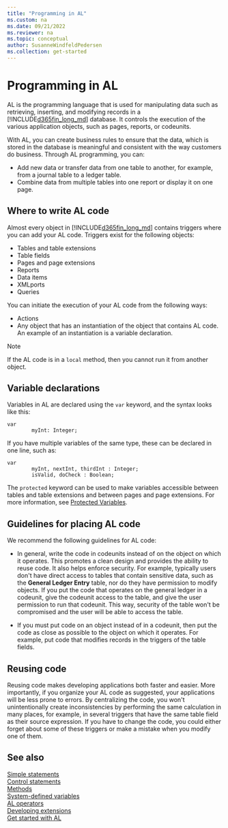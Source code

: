 ```yaml
---
title: "Programming in AL"
ms.custom: na
ms.date: 09/21/2022
ms.reviewer: na
ms.topic: conceptual
author: SusanneWindfeldPedersen
ms.collection: get-started
---
```


# Programming in AL

AL is the programming language that is used for manipulating data such as retrieving, inserting, and modifying records in a [!INCLUDE[d365fin_long_md](includes/d365fin_long_md.md)] database. It controls the execution of the various application objects, such as pages, reports, or codeunits.

With AL, you can create business rules to ensure that the data, which is stored in the database is meaningful and consistent with the way customers do business. Through AL programming, you can:

- Add new data or transfer data from one table to another, for example, from a journal table to a ledger table.
- Combine data from multiple tables into one report or display it on one page.

## Where to write AL code

Almost every object in [!INCLUDE[d365fin_long_md](includes/d365fin_long_md.md)] contains triggers where you can add your AL code. Triggers exist for the following objects:  

- Tables and table extensions
- Table fields  
- Pages and page extensions
- Reports
- Data items
- XMLports  
- Queries  

You can initiate the execution of your AL code from the following ways:  

- Actions  
- Any object that has an instantiation of the object that contains AL code. An example of an instantiation is a variable declaration.  

> [!NOTE]  
> If the AL code is in a `local` method, then you cannot run it from another object.  

## Variable declarations

Variables in AL are declared using the `var` keyword, and the syntax looks like this:

```AL
var
        myInt: Integer;
```

If you have multiple variables of the same type, these can be declared in one line, such as:

```AL
var
        myInt, nextInt, thirdInt : Integer;
        isValid, doCheck : Boolean;
```

The `protected` keyword can be used to make variables accessible between tables and table extensions and between pages and page extensions. For more information, see [Protected Variables](devenv-protected-variables.md).


## Guidelines for placing AL code  

We recommend the following guidelines for AL code:  

- In general, write the code in codeunits instead of on the object on which it operates. This promotes a clean design and provides the ability to reuse code. It also helps enforce security. For example, typically users don't have direct access to tables that contain sensitive data, such as the **General Ledger Entry** table, nor do they have permission to modify objects. If you put the code that operates on the general ledger in a codeunit, give the codeunit access to the table, and give the user permission to run that codeunit. This way, security of the table won't be compromised and the user will be able to access the table.  

- If you must put code on an object instead of in a codeunit, then put the code as close as possible to the object on which it operates. For example, put code that modifies records in the triggers of the table fields.  

## Reusing code

Reusing code makes developing applications both faster and easier. More importantly, if you organize your AL code as suggested, your applications will be less prone to errors. By centralizing the code, you won't unintentionally create inconsistencies by performing the same calculation in many places, for example, in several triggers that have the same table field as their source expression. If you have to change the code, you could either forget about some of these triggers or make a mistake when you modify one of them.

## See also

[Simple statements](devenv-al-simple-statements.md)  
[Control statements](devenv-al-control-statements.md)  
[Methods](devenv-al-methods.md)  
[System-defined variables](devenv-system-defined-variables.md)  
[AL operators](devenv-al-operators.md)  
[Developing extensions](devenv-dev-overview.md)  
[Get started with AL](devenv-get-started.md)
